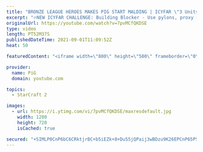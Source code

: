 ```yaml
---
title: "BRONZE LEAGUE HEROES MAKES PIG START MALDING | ICYFAR \"3 Units to Rule them All\" Compilation"
excerpt: "🔥NEW ICYFAR CHALLENGE: Building Blocker - Use pylons, proxy hatch, hatch cancel + evo chamber and floating buildings into people's bases to block key areas, scout and generally confuse your opponent . Send submissions to eonblu95@gmail.com as attachment AND only ICYFAR as the subject. Max 1 replay per"
originalUrl: https://youtube.com/watch?v=7pvMCfQKDSE
type: video
length: PT52M37S
publishedDateTime: 2021-09-01T11:09:52Z
heat: 50

featuredContent: "<iframe width=\"800\" height=\"500\" frameborder=\"0\" src=\"https://www.youtube.com/embed/7pvMCfQKDSE\" allow=\"accelerometer; autoplay; encrypted-media; gyroscope; picture-in-picture\" allowfullscreen></iframe>"

provider:
  name: PiG
  domain: youtube.com

topics:
  - StarCraft 2

images:
  - url: https://i.ytimg.com/vi/7pvMCfQKDSE/maxresdefault.jpg
    width: 1280
    height: 720
    isCached: true

secured: "+SIMLP0CnP6bC6CRktjrBC+b5iEZk+8+Du55jQPaij3wBDzu9K26EPCnP65PSk+NhGbsxBemOmkRcofV0Ad7xg9u0nCHGNOke+cGIlAN21/nPY4SYij39jZkVYVRIpLw74PKC4nBdM7OdDvMYm6eAyLK4ICSnW8AaZ7DeM0oj46XEj0v0jJxfQOXWpPh+rXODIQIobNrzAzZSDgyg0mYPTpcO3yrtBVeH6ut+uXoGkoj3LPkD37qCtcqwhvUuXkJqNCO06wVbnPK7Gqre+zzTbHyFqGL0SpmUtkFjF74rjv9n1//nRrlDv3A3cni4vpeMcr+/SfoUp2D/hJQyP9fz4TGLIB1uaHy3PuB0FLa599YIWSYEHwolGh0CHASbT4WTv8BFkP62vXNSvPgGE5pkpGTI1v83zDg4n4J++1wGZE=;LwV3bkPWLIIFVYpyf8UdhQ=="
---
```


